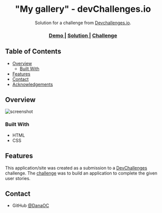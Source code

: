 <!-- Please update value in the {}  -->

<h1 align="center">"My gallery" - devChallenges.io</h1>

<div align="center">
   Solution for a challenge from  <a href="http://devchallenges.io" target="_blank">Devchallenges.io</a>.
</div>

<div align="center">
  <h3>
    <a href="https://mygallerysolution.netlify.app">
      Demo
    </a>
    <span> | </span>
    <a href="https://github.com/DanaOC/gallerydevC">
      Solution
    </a>
    <span> | </span>
    <a href="https://devchallenges.io/challenges/gcbWLxG6wdennelX7b8I">
      Challenge
    </a>
  </h3>
</div>

<!-- TABLE OF CONTENTS -->

## Table of Contents

- [Overview](#overview)
  - [Built With](#built-with)
- [Features](#features)
- [Contact](#contact)
- [Acknowledgements](#acknowledgements)

<!-- OVERVIEW -->

## Overview

![screenshot](https://devchallenges.io/_next/image?url=https%3A%2F%2Ffirebasestorage.googleapis.com%2Fv0%2Fb%2Fdevchallenges-1234.appspot.com%2Fo%2FchallengesDesigns%252FGalleryThumbnail.png%3Falt%3Dmedia%26token%3D92894792-41d1-4d99-8cbb-e828322c87fd&w=750&q=75)



### Built With

<!-- This section should list any major frameworks that you built your project using. Here are a few examples.-->

- HTML
- CSS 
## Features

<!-- List the features of your application or follow the template. Don't share the figma file here :) -->

This application/site was created as a submission to a [DevChallenges](https://devchallenges.io/challenges) challenge. The [challenge](https://devchallenges.io/challenges/gcbWLxG6wdennelX7b8I) was to build an application to complete the given user stories.


## Contact


- GitHub [@DanaOC](https://github.com/DanaOC)

